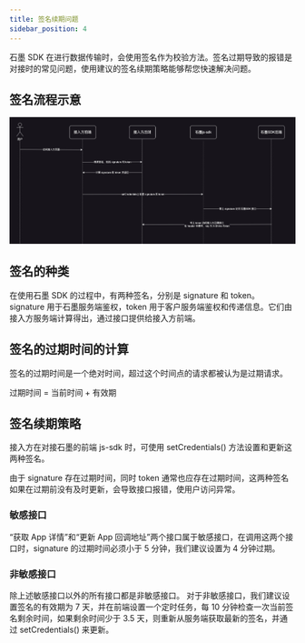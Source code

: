 ```yaml
---
title: 签名续期问题
sidebar_position: 4
---
```


石墨 SDK 在进行数据传输时，会使用签名作为校验方法。签名过期导致的报错是对接时的常见问题，使用建议的签名续期策略能够帮您快速解决问题。

## 签名流程示意

![callback-gateway](./../image/skd-signature.png)

## 签名的种类

在使用石墨 SDK 的过程中，有两种签名，分别是 signature 和 token。
signature 用于石墨服务端鉴权，token 用于客户服务端鉴权和传递信息。它们由接入方服务端计算得出，通过接口提供给接入方前端。

## 签名的过期时间的计算

签名的过期时间是一个绝对时间，超过这个时间点的请求都被认为是过期请求。

过期时间 = 当前时间 + 有效期

## 签名续期策略

接入方在对接石墨的前端 js-sdk 时，可使用 setCredentials() 方法设置和更新这两种签名。

由于 signature 存在过期时间，同时 token 通常也应存在过期时间，这两种签名如果在过期前没有及时更新，会导致接口报错，使用户访问异常。

### 敏感接口

“获取 App 详情”和“更新 App 回调地址”两个接口属于敏感接口，在调用这两个接口时，signature 的过期时间必须小于 5 分钟，我们建议设置为 4 分钟过期。

### 非敏感接口

除上述敏感接口以外的所有接口都是非敏感接口。
对于非敏感接口，我们建议设置签名的有效期为 7 天，并在前端设置一个定时任务，每 10 分钟检查一次当前签名剩余时间，如果剩余时间少于 3.5 天，则重新从服务端获取最新的签名，并通过 setCredentials() 来更新。
